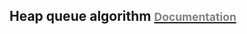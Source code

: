 ## Heap queue algorithm <a href ="https://docs.python.org/3/library/heapq.html#heapq.heapify"><small><font color="gray">Documentation</font></small></a>

